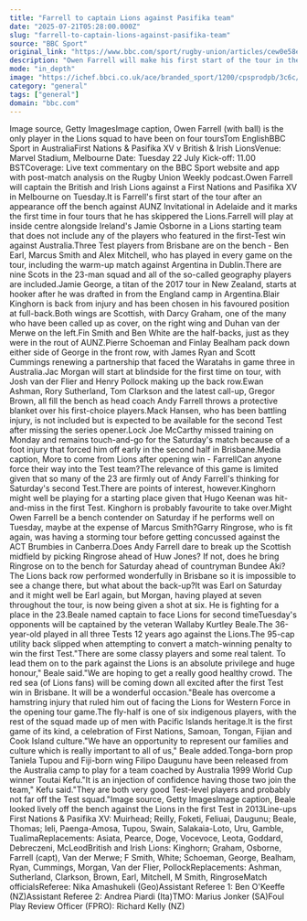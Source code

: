 ```yaml
---
title: "Farrell to captain Lions against Pasifika team"
date: "2025-07-21T05:28:00.000Z"
slug: "farrell-to-captain-lions-against-pasifika-team"
source: "BBC Sport"
original_link: "https://www.bbc.com/sport/rugby-union/articles/cew0e58edjjo"
description: "Owen Farrell will make his first start of the tour in the British and Irish Lions' final midweek game against a First Nations and Pasifika XV on Tuesday."
mode: "in_depth"
image: "https://ichef.bbci.co.uk/ace/branded_sport/1200/cpsprodpb/3c6c/live/df4c8b10-65ef-11f0-af20-030418be2ca5.jpg"
category: "general"
tags: ["general"]
domain: "bbc.com"
---
```

<p>Image source, Getty ImagesImage caption, Owen Farrell (with ball) is the only player in the Lions squad to have been on four toursTom EnglishBBC Sport in AustraliaFirst Nations & Pasifika XV v British & Irish LionsVenue: Marvel Stadium, Melbourne Date: Tuesday 22 July Kick-off: 11.00 BSTCoverage: Live text commentary on the BBC Sport website and app with post-match analysis on the Rugby Union Weekly podcast.Owen Farrell will captain the British and Irish Lions against a First Nations and Pasifika XV in Melbourne on Tuesday.It is Farrell's first start of the tour after an appearance off the bench against AUNZ Invitational in Adelaide and it marks the first time in four tours that he has skippered the Lions.Farrell will play at inside centre alongside Ireland's Jamie Osborne in a Lions starting team that does not include any of the players who featured in the first-Test win against Australia.Three Test players from Brisbane are on the bench - Ben Earl, Marcus Smith and Alex Mitchell, who has played in every game on the tour, including the warm-up match against Argentina in Dublin.There are nine Scots in the 23-man squad and all of the so-called geography players are included.Jamie George, a titan of the 2017 tour in New Zealand, starts at hooker after he was drafted in from the England camp in Argentina.Blair Kinghorn is back from injury and has been chosen in his favoured position at full-back.Both wings are Scottish, with Darcy Graham, one of the many who have been called up as cover, on the right wing and Duhan van der Merwe on the left.Fin Smith and Ben White are the half-backs, just as they were in the rout of AUNZ.Pierre Schoeman and Finlay Bealham pack down either side of George in the front row, with James Ryan and Scott Cummings renewing a partnership that faced the Waratahs in game three in Australia.Jac Morgan will start at blindside for the first time on tour, with Josh van der Flier and Henry Pollock making up the back row.Ewan Ashman, Rory Sutherland, Tom Clarkson and the latest call-up, Gregor Brown, all fill the bench as head coach Andy Farrell throws a protective blanket over his first-choice players.Mack Hansen, who has been battling injury, is not included but is expected to be available for the second Test after missing the series opener.Lock Joe McCarthy missed training on Monday and remains touch-and-go for the Saturday's match because of a foot injury that forced him off early in the second half in Brisbane.Media caption, More to come from Lions after opening win - FarrellCan anyone force their way into the Test team?The relevance of this game is limited given that so many of the 23 are firmly out of Andy Farrell's thinking for Saturday's second Test.There are points of interest, however.Kinghorn might well be playing for a starting place given that Hugo Keenan was hit-and-miss in the first Test. Kinghorn is probably favourite to take over.Might Owen Farrell be a bench contender on Saturday if he performs well on Tuesday, maybe at the expense of Marcus Smith?Garry Ringrose, who is fit again, was having a storming tour before getting concussed against the ACT Brumbies in Canberra.Does Andy Farrell dare to break up the Scottish midfield by picking Ringrose ahead of Huw Jones? If not, does he bring Ringrose on to the bench for Saturday ahead of countryman Bundee Aki?The Lions back row performed wonderfully in Brisbane so it is impossible to see a change there, but what about the back-up?It was Earl on Saturday and it might well be Earl again, but Morgan, having played at seven throughout the tour, is now being given a shot at six. He is fighting for a place in the 23.Beale named captain to face Lions for second timeTuesday's opponents will be captained by the veteran Wallaby Kurtley Beale.The 36-year-old played in all three Tests 12 years ago against the Lions.The 95-cap utility back slipped when attempting to convert a match-winning penalty to win the first Test."There are some classy players and some real talent. To lead them on to the park against the Lions is an absolute privilege and huge honour," Beale said."We are hoping to get a really good healthy crowd. The red sea (of Lions fans) will be coming down all excited after the first Test win in Brisbane. It will be a wonderful occasion."Beale has overcome a hamstring injury that ruled him out of facing the Lions for Western Force in the opening tour game.The fly-half is one of six indigenous players, with the rest of the squad made up of men with Pacific Islands heritage.It is the first game of its kind, a celebration of First Nations, Samoan, Tongan, Fijian and Cook Island culture."We have an opportunity to represent our families and culture which is really important to all of us," Beale added.Tonga-born prop Taniela Tupou and Fiji-born wing Filipo Daugunu have been released from the Australia camp to play for a team coached by Australia 1999 World Cup winner Toutai Kefu."It is an injection of confidence having those two join the team," Kefu said."They are both very good Test-level players and probably not far off the Test squad."Image source, Getty ImagesImage caption, Beale looked lively off the bench against the Lions in the first Test in 2013Line-ups First Nations & Pasifika XV: Muirhead; Reilly, Foketi, Feliuai, Daugunu; Beale, Thomas; Ieli, Paenga-Amosa, Tupou, Swain, Salakaia-Loto, Uru, Gamble, TualimaReplacements: Asiata, Pearce, Doge, Vocevoce, Leota, Goddard, Debreczeni, McLeodBritish and Irish Lions: Kinghorn; Graham, Osborne, Farrell (capt), Van der Merwe; F Smith, White; Schoeman, George, Bealham, Ryan, Cummings, Morgan, Van der Flier, PollockReplacements: Ashman, Sutherland, Clarkson, Brown, Earl, Mitchell, M Smith, RingroseMatch officialsReferee: Nika Amashukeli (Geo)Assistant Referee 1: Ben O'Keeffe (NZ)Assistant Referee 2: Andrea Piardi (Ita)TMO: Marius Jonker (SA)Foul Play Review Officer (FPRO): Richard Kelly (NZ)</p>